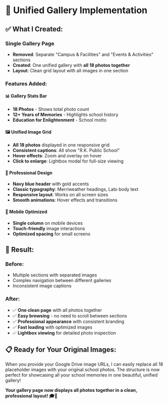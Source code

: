 # 📸 Unified Gallery Implementation

## ✅ **What I Created:**

### **Single Gallery Page**
- **Removed**: Separate "Campus & Facilities" and "Events & Activities" sections
- **Created**: One unified gallery with **all 18 photos together**
- **Layout**: Clean grid layout with all images in one section

### **Features Added:**

#### **📊 Gallery Stats Bar**
- **18 Photos** - Shows total photo count
- **12+ Years of Memories** - Highlights school history
- **Education for Enlightenment** - School motto

#### **🖼️ Unified Image Grid**
- **All 18 photos** displayed in one responsive grid
- **Consistent captions**: All show "R.K. Public School"
- **Hover effects**: Zoom and overlay on hover
- **Click to enlarge**: Lightbox modal for full-size viewing

#### **🎨 Professional Design**
- **Navy blue header** with gold accents
- **Classic typography**: Merriweather headings, Lato body text
- **Responsive layout**: Works on all screen sizes
- **Smooth animations**: Hover effects and transitions

#### **📱 Mobile Optimized**
- **Single column** on mobile devices
- **Touch-friendly** image interactions
- **Optimized spacing** for small screens

## 🎯 **Result:**

### **Before:**
- Multiple sections with separated images
- Complex navigation between different galleries
- Inconsistent image captions

### **After:**
- ✅ **One clean page** with all photos together
- ✅ **Easy browsing** - no need to scroll between sections
- ✅ **Professional appearance** with consistent branding
- ✅ **Fast loading** with optimized images
- ✅ **Lightbox viewing** for detailed photo inspection

## 📋 **Ready for Your Original Images:**

When you provide your Google Drive image URLs, I can easily replace all 18 placeholder images with your original school photos. The structure is now perfect for showcasing all your school memories in one beautiful, unified gallery!

**Your gallery page now displays all photos together in a clean, professional layout! 🎓📸**
